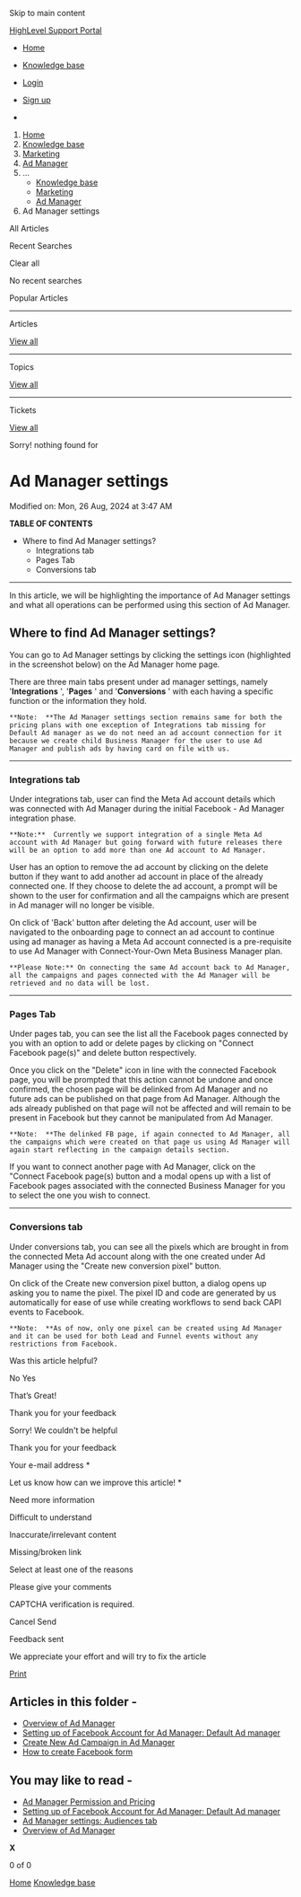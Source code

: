 Skip to main content

[ HighLevel Support Portal ](https://help.gohighlevel.com)

  * [ Home ](/support/home)
  * [ Knowledge base ](/support/solutions)

  * [Login](/support/login)
  * [Sign up](/support/signup)
  * 

  1. [Home](/support/home)
  2. [Knowledge base](/support/solutions)
  3. [Marketing](/support/solutions/48000449565)
  4. [Ad Manager](/support/solutions/folders/155000000587)
  5. ... 
     * [Knowledge base](/support/solutions)
     * [Marketing](/support/solutions/48000449565)
     * [Ad Manager](/support/solutions/folders/155000000587)
  6. Ad Manager settings

All  Articles 

Recent Searches

Clear all

No recent searches

Popular Articles

* * *

Articles

[View all](/support/search/solutions)

* * *

Topics

[View all](/support/search/topics)

* * *

Tickets

[View all](/support/search/tickets)

Sorry! nothing found for   

# Ad Manager settings

Modified on: Mon, 26 Aug, 2024 at 3:47 AM

**TABLE OF CONTENTS**

  * Where to find Ad Manager settings?
    * Integrations tab
    * Pages Tab
    * Conversions tab

* * *

In this article, we will be highlighting the importance of Ad Manager settings and what all operations can be performed using this section of Ad Manager. 

## **Where to find Ad Manager settings?**

You can go to Ad Manager settings by clicking the settings icon (highlighted in the screenshot below) on the Ad Manager home page.

There are three main tabs present under ad manager settings, namely '**Integrations** ', '**Pages** ' and '**Conversions** ' with each having a specific function or the information they hold.

    **Note:  **The Ad Manager settings section remains same for both the pricing plans with one exception of Integrations tab missing for Default Ad manager as we do not need an ad account connection for it because we create child Business Manager for the user to use Ad Manager and publish ads by having card on file with us.

* * *

### **Integrations tab**

Under integrations tab, user can find the Meta Ad account details which was connected with Ad Manager during the initial Facebook - Ad Manager integration phase.

    **Note:**  Currently we support integration of a single Meta Ad account with Ad Manager but going forward with future releases there will be an option to add more than one Ad account to Ad Manager.

User has an option to remove the ad account by clicking on the delete button if they want to add another ad account in place of the already connected one. If they choose to delete the ad account, a prompt will be shown to the user for confirmation and all the campaigns which are present in Ad manager will no longer be visible.

On click of 'Back' button after deleting the Ad account, user will be navigated to the onboarding page to connect an ad account to continue using ad manager as having a Meta Ad account connected is a pre-requisite to use Ad Manager with Connect-Your-Own Meta Business Manager plan.

    **Please Note:** On connecting the same Ad account back to Ad Manager, all the campaigns and pages connected with the Ad Manager will be retrieved and no data will be lost.

* * *

### **Pages Tab**

Under pages tab, you can see the list all the Facebook pages connected by you with an option to add or delete pages by clicking on "Connect Facebook page(s)" and delete button respectively.

Once you click on the "Delete" icon in line with the connected Facebook page, you will be prompted that this action cannot be undone and once confirmed, the chosen page will be delinked from Ad Manager and no future ads can be published on that page from Ad Manager. Although the ads already published on that page will not be affected and will remain to be present in Facebook but they cannot be manipulated from Ad Manager.

    **Note:  **The delinked FB page, if again connected to Ad Manager, all the campaigns which were created on that page us using Ad Manager will again start reflecting in the campaign details section.

If you want to connect another page with Ad Manager, click on the "Connect Facebook page(s) button and a modal opens up with a list of Facebook pages associated with the connected Business Manager for you to select the one you wish to connect.

* * *

### **Conversions tab**

Under conversions tab, you can see all the pixels which are brought in from the connected Meta Ad account along with the one created under Ad Manager using the "Create new conversion pixel" button.

On click of the Create new conversion pixel button, a dialog opens up asking you to name the pixel. The pixel ID and code are generated by us automatically for ease of use while creating workflows to send back CAPI events to Facebook.

    **Note:  **As of now, only one pixel can be created using Ad Manager and it can be used for both Lead and Funnel events without any restrictions from Facebook.

Was this article helpful?

No  Yes 

That’s Great!

Thank you for your feedback

Sorry! We couldn't be helpful

Thank you for your feedback

Your e-mail address *

Let us know how can we improve this article! *

Need more information 

Difficult to understand 

Inaccurate/irrelevant content 

Missing/broken link 

Select at least one of the reasons 

Please give your comments 

CAPTCHA verification is required. 

Cancel  Send 

Feedback sent

We appreciate your effort and will try to fix the article

[Print](javascript:print\(\))

## Articles in this folder -

  * [Overview of Ad Manager](/support/solutions/articles/155000002433-overview-of-ad-manager)
  * [Setting up of Facebook Account for Ad Manager: Default Ad manager](/support/solutions/articles/155000002434-setting-up-of-facebook-account-for-ad-manager-default-ad-manager)
  * [Create New Ad Campaign in Ad Manager](/support/solutions/articles/155000002435-create-new-ad-campaign-in-ad-manager)
  * [How to create Facebook form](/support/solutions/articles/155000002439-how-to-create-facebook-form)

## You may like to read -

  * [Ad Manager Permission and Pricing](/support/solutions/articles/155000002440-ad-manager-permission-and-pricing)
  * [Setting up of Facebook Account for Ad Manager: Default Ad manager](/support/solutions/articles/155000002434-setting-up-of-facebook-account-for-ad-manager-default-ad-manager)
  * [Ad Manager settings: Audiences tab](/support/solutions/articles/155000003433-ad-manager-settings-audiences-tab)
  * [Overview of Ad Manager](/support/solutions/articles/155000002433-overview-of-ad-manager)

**X**

0 of 0 []()

[Home](/support/home) [Knowledge base](/support/solutions)
